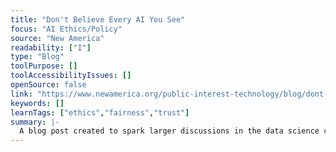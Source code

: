 ```yaml
---
title: "Don't Believe Every AI You See"
focus: "AI Ethics/Policy"
source: "New America"
readability: ["I"]
type: "Blog"
toolPurpose: []
toolAccessibilityIssues: []
openSource: false
link: "https://www.newamerica.org/public-interest-technology/blog/dont-believe-every-ai-you-see/"
keywords: []
learnTags: ["ethics","fairness","trust"]
summary: |-
  A blog post created to spark larger discussions in the data science community around ethically assessing AI technologies.
---
```


